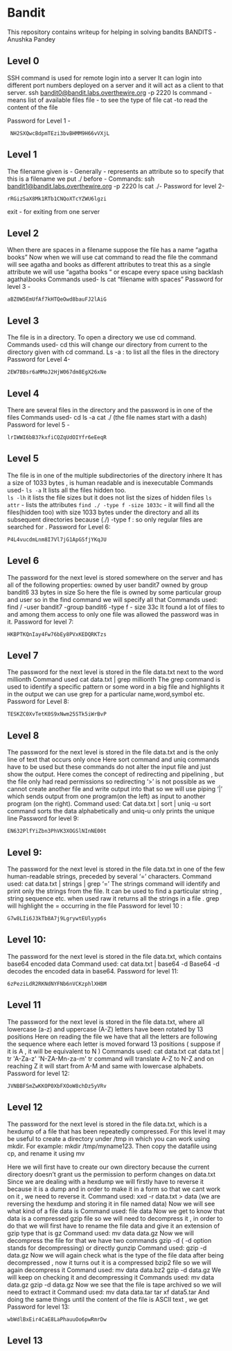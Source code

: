 # Bandit
This repository contains writeup for helping in solving bandits
       BANDITS
               -Anushka Pandey


## Level 0
SSH command is used for remote login into a server 
It can login into different port numbers deployed on a server and it will act as a client to that server.
ssh bandit0@bandit.labs.overthewire.org -p 2220
 ls command - means list of available files
file <filename> - to see the type of file
cat <filename>-to read the content of the file

Password for Level 1 -
```
 NH2SXQwcBdpmTEzi3bvBHMM9H66vVXjL
```
## Level 1
The filename given is - 
Generally - represents an attribute so to specify that this is a filename we put ./ before -
Commands: 
 ssh bandit1@bandit.labs.overthewire.org -p 2220
ls 
cat  ./-
Password for level 2-
```
rRGizSaX8Mk1RTb1CNQoXTcYZWU6lgzi
```
exit - for exiting from one server
## Level 2  
When there are spaces in a filename suppose the file has a name  “agatha books”
Now when we will use cat command to read the file the command will see agatha and books as different attributes to treat this as a single attribute we will use “agatha books “ or escape every space using backlash agatha\books
Commands used-
ls
cat  “filename with spaces”
Password for level 3 - 
```
aBZ0W5EmUfAf7kHTQeOwd8bauFJ2lAiG
```
## Level 3 
The file is in a directory. 
To open a directory we use cd command.
Commands used-
cd <directoryname> this will change our directory from current to the directory given with cd command. 
Ls -a : to list all the files in the directory 
Password for Level 4-
```
2EW7BBsr6aMMoJ2HjW067dm8EgX26xNe
```
## Level 4
There are several files in the directory and the password is in one of the files
Commands used-
cd <directoryname>
ls -a
cat ./<filename> (the file names start with a dash)
Password for level 5 -
```
lrIWWI6bB37kxfiCQZqUdOIYfr6eEeqR
```
## Level 5 
The file is in one of the multiple subdirectories of the directory inhere
It has a size of 1033 bytes , is human readable and is inexecutable
Commands used-
`ls -a`  It lists all the files hidden too.  
`ls -lh` it lists the file sizes but it does not list the sizes of hidden files
`ls attr` - lists the attributes 
`find ./ -type f -size 1033c` - it will find all the files(hidden too)  with size 1033 bytes under the directory and all its subsequent directories because (./) -type f : so only regular files are searched for .
Password for Level 6:
```
P4L4vucdmLnm8I7Vl7jG1ApGSfjYKqJU
```
## Level 6
The password for the next level is stored somewhere on the server and has all of the following properties:
owned by user bandit7
owned by group bandit6
33 bytes in size
So here the file is owned by some particular group and user so in the find command we will specify all that 
Commands used:
find / -user bandit7 -group bandit6 -type f - size 33c
It found a lot of files to and among them access to only one file was allowed the password was in it.
Password for level 7:
```
HKBPTKQnIay4Fw76bEy8PVxKEDQRKTzs
```
 ## Level 7 
The password for the next level is stored in the file data.txt next to the word millionth
Command used
cat data.txt | grep millionth 
The grep command is used to identify a specific pattern or some word in a big file and highlights it in the output we can use grep for a particular name,word,symbol etc.
Password for Level 8:
```
TESKZC0XvTetK0S9xNwm25STk5iWrBvP
```
## Level 8 
The password for the next level is stored in the file data.txt and is the only line of text that occurs only once
Here sort command and uniq commands have to be used but these commands do not alter the input file and just show the output. Here comes the concept of redirecting and pipelining , but the file only had read permissions so redirecting ‘>’  is not possible as we cannot create another file and write output into that so we will use piping ‘|’ which sends output from one program(on the left) as input to another program (on the right).
Command used:
Cat data.txt | sort | uniq -u
sort  command sorts the data alphabetically and uniq-u only prints the unique line 
Password for level 9:
```
EN632PlfYiZbn3PhVK3XOGSlNInNE00t
```
## Level 9:
The password for the next level is stored in the file data.txt in one of the few human-readable strings, preceded by several ‘=’ characters.
Command used:
cat data.txt | strings | grep ‘=’
The strings command will identify and print only the strings from the file. It can be used to find a particular string , string sequence etc. when used raw it returns all the strings in a file . grep will highlight the = occurring in the file 
Password for level 10 :
```
G7w8LIi6J3kTb8A7j9LgrywtEUlyyp6s
```
## Level 10:
The password for the next level is stored in the file data.txt, which contains base64 encoded data
Command used:
cat data.txt | base64 -d
Base64 -d decodes the encoded data in base64. 
Password for level 11:
```
6zPeziLdR2RKNdNYFNb6nVCKzphlXHBM
``` 
## Level 11 
The password for the next level is stored in the file data.txt, where all lowercase (a-z) and uppercase (A-Z) letters have been rotated by 13 positions
Here on reading the file we have that all the letters are following the sequence where each letter is moved forward 13 positions ( suppose if it is A , it will be equivalent to N ) 
Commands used:
cat data.txt 
cat data.txt | tr 'A-Za-z' 'N-ZA-Mn-za-m'
tr  command will translate A-Z to N-Z and on reaching Z it will start from A-M and same with lowercase alphabets.
Password for level 12: 
```
JVNBBFSmZwKKOP0XbFXOoW8chDz5yVRv
```
## Level 12 
The password for the next level is stored in the file data.txt, which is a hexdump of a file that has been repeatedly compressed. For this level it may be useful to create a directory under /tmp in which you can work using mkdir. For example: mkdir /tmp/myname123. Then copy the datafile using cp, and rename it using mv 

Here we will first have to create our own directory because the current directory doesn’t grant us the permission to perform changes on data.txt 
Since we are dealing with a hexdump we will firstly have to reverse it because it is a dump and in order to make it in a form so that we cant work on it , we need to reverse it.
Command used: xxd -r data.txt > data (we are reversing the hexdump and storing it in file named data)
Now we will see what kind of a file data is 
Command used: file data 
Now we get to know that data is a compressed gzip file so we will need to decompress it , in order to do that we will first have to rename the file data and give it an extension of gzip type that is gz 
Command used: mv data data.gz
Now we will decompress the file for that we have two commands gzip -d ( -d option stands for decompressing) or directly gunzip 
Command used: gzip -d data.gz
Now we will again check what is the type of the file data after being decompressed , now it turns out it is a compressed bzip2 file so we will again decompress it 
Command used: 
mv data data.bz2
gzip -d data.gz
We will keep on checking it and decompressing it 
Commands used: 
mv data data.gz
 gzip -d data.gz
Now we see that the file is tape archived so we will need to extract it 
Command used:
mv data data.tar
tar xf data5.tar
And doing the same things until the content of the file is ASCII text , we get
Password for level 13:
```
wbWdlBxEir4CaE8LaPhauuOo6pwRmrDw
```
## Level 13
